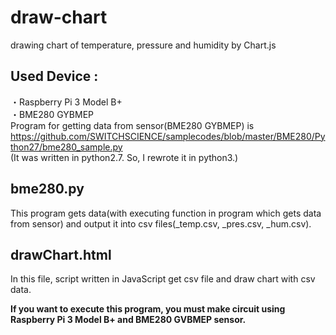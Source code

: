 # draw-chart
drawing chart of temperature, pressure and humidity by Chart.js

## Used Device :
・Raspberry Pi 3 Model B+  
・BME280 GYBMEP  
Program for getting data from sensor(BME280 GYBMEP) is <https://github.com/SWITCHSCIENCE/samplecodes/blob/master/BME280/Python27/bme280_sample.py>  
(It was written in python2.7. So, I rewrote it in python3.)

## bme280.py
This program gets data(with executing function in program which gets data from sensor) and output it into csv files(_temp.csv, _pres.csv, _hum.csv).

## drawChart.html
In this file, script written in JavaScript get csv file and draw chart with csv data.

**If you want to execute this program, you must make circuit using Raspberry Pi 3 Model B+ and BME280 GVBMEP sensor.**
